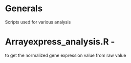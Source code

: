 # Generals
Scripts used for various analysis

 # Arrayexpress_analysis.R - 
to get the normalized gene expression value from raw value

